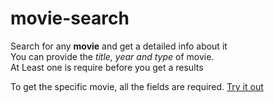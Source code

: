 # movie-search
Search for any **movie** and get a detailed info about it  
You can provide the _title, year and type_ of movie.  
At Least one is require before you  get a results  
  
To get the specific movie,  all the fields are required. 
[Try it out](https://faithtower.github.io/movie-search/)
